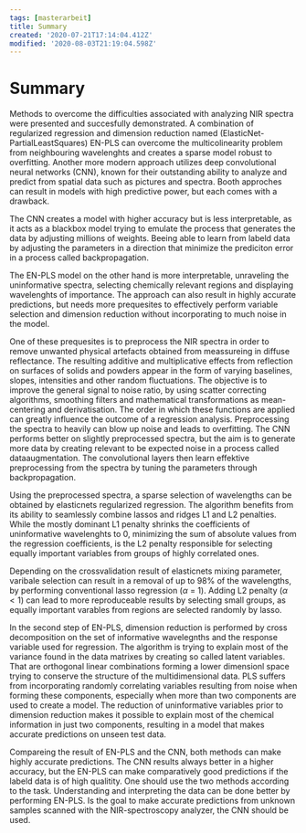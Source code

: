 ```yaml
---
tags: [masterarbeit]
title: Summary
created: '2020-07-21T17:14:04.412Z'
modified: '2020-08-03T21:19:04.598Z'
---
```


# Summary

Methods to overcome the difficulties associated with analyzing NIR spectra were presented and succesfully demonstrated. A combination of regularized regression and dimension reduction named (ElasticNet-PartialLeastSquares) EN-PLS can overcome the multicolinearity problem from neighbouring wavelenghts and creates a sparse model robust to overfitting. Another more modern approach utilizes deep convolutional neural networks (CNN), known for their outstanding ability to analyze and predict from spatial data such as pictures and spectra. Booth approches can result in models with high predictive power, but each comes with a drawback.

The CNN creates a model with higher accuracy but is less interpretable, as it acts as a blackbox model trying to emulate the process that generates the data by adjusting millions of weights. Beeing able to learn from labeld data by adjusting the parameters in a direction that minimize the prediciton error in a process called backpropagation.

The EN-PLS model on the other hand is more interpretable, unraveling the uninformative spectra, selecting chemically relevant regions and displaying wavelenghts of importance. The approach can also result in highly accurate predictions, but needs more prequesites to effectively perform variable selection and dimension reduction without incorporating to much noise in the model.

One of these prequesites is to preprocess the NIR spectra in order to remove unwanted physical artefacts obtained from meassureing in diffuse reflectance. The resulting additive and multiplicative effects from reflection on surfaces of solids and powders appear in the form of varying baselines, slopes, intensities and other random fluctuations. The objective is to improve the general signal to noise ratio, by using scatter correcting algorithms, smoothing filters and mathematical transformations as mean-centering and derivatisation. The order in which these functions are applied can greatly influence the outcome of a regression analysis. Preprocessing the spectra to heavily can blow up noise and leads to overfitting.
The CNN performs better on slightly preprocessed spectra, but the aim is to generate more data by creating relevant to be expected noise in a process called dataaugmentation. The convolutional layers then learn effektive preprocessing from the spectra by tuning the parameters through backpropagation. 

Using the preprocessed spectra, a sparse selection of wavelengths can be obtained by elasticnets regularized regression. The algorithm benefits from its ability to seamlessly combine lassos and ridges L1 and L2 penalties. While the mostly dominant L1 penalty shrinks the coefficients of uninformative wavelenghts to 0, minimizing the sum of absolute values from the regression coefficients, is the L2 penalty responsible for selecting equally important variables from groups of highly correlated ones.

Depending on the crossvalidation result of elasticnets mixing parameter, varibale selection can result in a removal of up to 98% of the wavelengths, by performing conventional lasso regression ($\alpha$ = 1). Adding L2 penalty ($\alpha < 1$) can lead to more reproduceable results by selecting small groups, as equally important varables from regions are selected randomly by lasso.

In the second step of EN-PLS, dimension reduction is performed by cross decomposition on the set of informative wavelegnths and the response variable used for regression. The algorithm is trying to explain most of the variance found in the data matrixes by creating so called latent variables. That are orthogonal linear combinations forming a lower dimensionl space trying to conserve the structure of the multidimensional data. PLS suffers from incorporating randomly correlating variables resulting from noise when forming these components, especially when more than two components are used to create a model. The reduction of uninformative variables prior to dimension reduction makes it possible to explain most of the chemical information in just two components, resulting in a model that makes accurate predictions on unseen test data.

Compareing the result of EN-PLS and the CNN, both methods can make highly accurate predictions. The CNN results always better in a higher accuracy, but the EN-PLS can make comparatively good predictions if the labeld data is of high qualitity. 
One should use the two methods according to the task. Understanding and interpreting the data can be done better by performing EN-PLS. Is the goal to make accurate predictions from unknown samples scanned with the NIR-spectroscopy analyzer, the CNN should be used.


